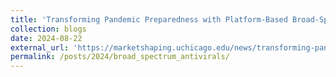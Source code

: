 ```yaml
---
title: 'Transforming Pandemic Preparedness with Platform-Based Broad-Spectrum Antivirals'
collection: blogs
date: 2024-08-22
external_url: 'https://marketshaping.uchicago.edu/news/transforming-pandemic-preparedness-with-platform-based-broad-spectrum-antivirals/'
permalink: /posts/2024/broad_spectrum_antivirals/
---
```

